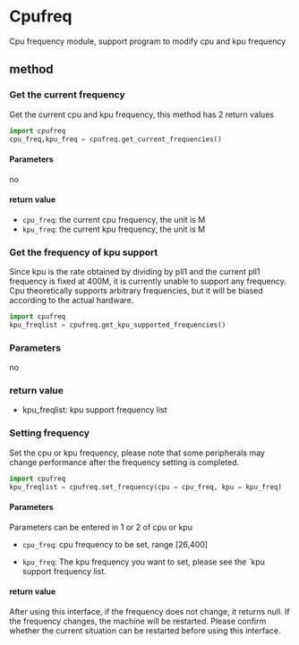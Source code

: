 Cpufreq
========

Cpu frequency module, support program to modify cpu and kpu frequency

## method

### Get the current frequency

Get the current cpu and kpu frequency, this method has 2 return values

```python
import cpufreq
cpu_freq,kpu_freq = cpufreq.get_current_frequencies()

```

#### Parameters

no

#### return value

* `cpu_freq`: the current cpu frequency, the unit is M
* `kpu_freq`: the current kpu frequency, the unit is M

### Get the frequency of kpu support

Since kpu is the rate obtained by dividing by pll1 and the current pll1 frequency is fixed at 400M, it is currently unable to support any frequency. Cpu theoretically supports arbitrary frequencies, but it will be biased according to the actual hardware.

```python
import cpufreq
kpu_freqlist = cpufreq.get_kpu_supported_frequencies()

```

### Parameters

no

### return value

* kpu_freqlist: kpu support frequency list

### Setting frequency

Set the cpu or kpu frequency, please note that some peripherals may change performance after the frequency setting is completed.

```python
import cpufreq
kpu_freqlist = cpufreq.set_frequency(cpu = cpu_freq, kpu = kpu_freq)

```

#### Parameters

Parameters can be entered in 1 or 2 of cpu or kpu

* `cpu_freq`: cpu frequency to be set, range [26,400]

* `kpu_freq`: The kpu frequency you want to set, please see the `kpu support frequency list.

#### return value

After using this interface, if the frequency does not change, it returns null. If the frequency changes, the machine will be restarted. Please confirm whether the current situation can be restarted before using this interface.
